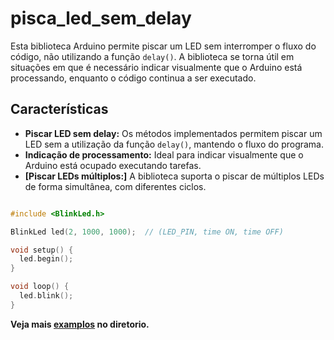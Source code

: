 # pisca_led_sem_delay

Esta biblioteca Arduino permite piscar um LED sem interromper o fluxo do código, não utilizando a função `delay()`. A biblioteca se torna útil em situações em que é necessário indicar visualmente que o Arduino está processando, enquanto o código continua a ser executado.

## Características

- **Piscar LED sem delay:** Os métodos implementados permitem piscar um LED sem a utilização da função `delay()`, mantendo o fluxo do programa.
- **Indicação de processamento:** Ideal para indicar visualmente que o Arduino está ocupado executando tarefas.
- **[Piscar LEDs múltiplos:]** A biblioteca suporta o piscar de múltiplos LEDs de forma simultânea, com diferentes ciclos.

```cpp

#include <BlinkLed.h>

BlinkLed led(2, 1000, 1000);  // (LED_PIN, time ON, time OFF)

void setup() {
  led.begin();
}

void loop() {
  led.blink();
}
```
**Veja mais [examplos](/examples) no diretorio.** 

